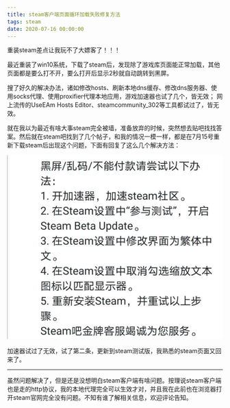 ```yaml
---
title: steam客户端页面循环加载失败修复方法
tags: steam
date: 2020-07-16 00:00:00
---
```

重装steam差点让我玩不了大嫖客了！！！

<!--more-->

最近重装了win10系统，下载了steam后，发现除了游戏库页面能正常加载，其他页面都是要么打不开，要么打开后显示2秒就自动跳转到黑屏。

搜了好久的解决办法，诸如修改hosts、刷新本地dns缓存、修改dns服务器、使用socks代理、使用proxifier代理本地应用，游戏加速器也试了几个，皆无效；
网上流传的UseEAm Hosts Editor、steamcommunity_302等工具都试过了，皆无效。

就在我以为最近有啥大事steam完全被墙，准备放弃的时候，突然想去贴吧找找答案。然后就在steam吧找到了几个帖子，和我的情况一模一样，都是在7月15号重新下载steam后出现这个问题，下面有回复了这么几个解决方法：

![steam-fix](https://raw.githubusercontent.com/fakeYanss/imgplace/master/2020/steam%20fix.iaflk4hk8o.jpg)

加速器试过了无效，试了第二条，更新到steam测试版，我熟悉的steam页面又回来了。

--------------

虽然问题解决了，但是还是没想明白steam客户端有啥问题。按理说steam客户端也是走的http协议，我的本地代理完全可以生效才对，并且我在此前也在浏览器打开steam官网完全没有问题。不知有谁了解相关信息，欢迎评论告知。
